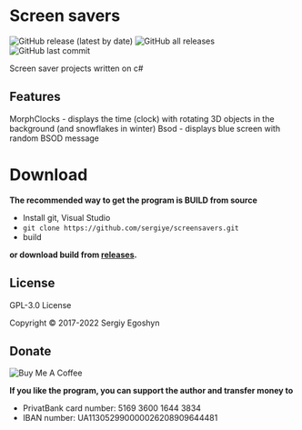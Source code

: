 # Screen savers
![GitHub release (latest by date)](https://img.shields.io/github/v/release/sergiye/screensavers?style=plastic)
![GitHub all releases](https://img.shields.io/github/downloads/sergiye/screensavers/total?style=plastic)
![GitHub last commit](https://img.shields.io/github/last-commit/sergiye/screensavers?style=plastic)

Screen saver projects written on c#

## Features

MorphClocks - displays the time (clock) with rotating 3D objects in the background (and snowflakes in winter)
Bsod - displays blue screen with random BSOD message

# Download

**The recommended way to get the program is BUILD from source**
- Install git, Visual Studio
- `git clone https://github.com/sergiye/screensavers.git`
- build

**or download build from <a href="https://github.com/sergiye/screensavers/releases">releases</a>.**

## License

GPL-3.0 License

Copyright © 2017-2022 Sergiy Egoshyn

## Donate

<img src="https://www.buymeacoffee.com/assets/img/custom_images/yellow_img.png" alt="Buy Me A Coffee" style="height: auto !important;width: auto !important;" />

**If you like the program, you can support the author and transfer money to**
- PrivatBank card number: 5169 3600 1644 3834
- IBAN number: UA113052990000026208909644481
